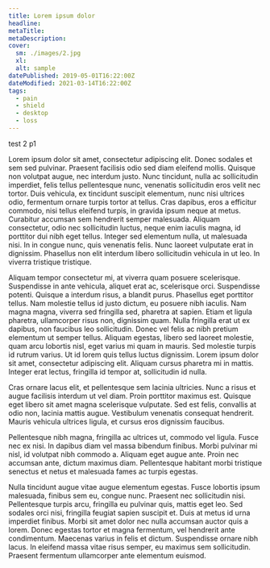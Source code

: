 ```yaml
---
title: Lorem ipsum dolor
headline: 
metaTitle: 
metaDescription:
cover:
  sm: ./images/2.jpg
  xl: 
  alt: sample
datePublished: 2019-05-01T16:22:00Z
dateModified: 2021-03-14T16:22:00Z
tags: 
  - pain
  - shield
  - desktop
  - loss
---
```


test 2 p1

Lorem ipsum dolor sit amet, consectetur adipiscing elit. Donec sodales et sem sed pulvinar. Praesent facilisis odio sed diam eleifend mollis. Quisque non volutpat augue, nec interdum justo. Nunc tincidunt, nulla ac sollicitudin imperdiet, felis tellus pellentesque nunc, venenatis sollicitudin eros velit nec tortor. Duis vehicula, ex tincidunt suscipit elementum, nunc nisi ultrices odio, fermentum ornare turpis tortor at tellus. Cras dapibus, eros a efficitur commodo, nisi tellus eleifend turpis, in gravida ipsum neque at metus. Curabitur accumsan sem hendrerit semper malesuada. Aliquam consectetur, odio nec sollicitudin luctus, neque enim iaculis magna, id porttitor dui nibh eget tellus. Integer sed elementum nulla, ut malesuada nisi. In in congue nunc, quis venenatis felis. Nunc laoreet vulputate erat in dignissim. Phasellus non elit interdum libero sollicitudin vehicula in ut leo. In viverra tristique tristique.

Aliquam tempor consectetur mi, at viverra quam posuere scelerisque. Suspendisse in ante vehicula, aliquet erat ac, scelerisque orci. Suspendisse potenti. Quisque a interdum risus, a blandit purus. Phasellus eget porttitor tellus. Nam molestie tellus id justo dictum, eu posuere nibh iaculis. Nam magna magna, viverra sed fringilla sed, pharetra at sapien. Etiam et ligula pharetra, ullamcorper risus non, dignissim quam. Nulla fringilla erat ut ex dapibus, non faucibus leo sollicitudin. Donec vel felis ac nibh pretium elementum ut semper tellus. Aliquam egestas, libero sed laoreet molestie, quam arcu lobortis nisl, eget varius mi quam in mauris. Sed molestie turpis id rutrum varius. Ut id lorem quis tellus luctus dignissim. Lorem ipsum dolor sit amet, consectetur adipiscing elit. Aliquam cursus pharetra mi in mattis. Integer erat lectus, fringilla id tempor at, sollicitudin id nulla.

Cras ornare lacus elit, et pellentesque sem lacinia ultricies. Nunc a risus et augue facilisis interdum ut vel diam. Proin porttitor maximus est. Quisque eget libero sit amet magna scelerisque vulputate. Sed est felis, convallis at odio non, lacinia mattis augue. Vestibulum venenatis consequat hendrerit. Mauris vehicula ultrices ligula, et cursus eros dignissim faucibus.

Pellentesque nibh magna, fringilla ac ultrices ut, commodo vel ligula. Fusce nec ex nisi. In dapibus diam vel massa bibendum finibus. Morbi pulvinar mi nisl, id volutpat nibh commodo a. Aliquam eget augue ante. Proin nec accumsan ante, dictum maximus diam. Pellentesque habitant morbi tristique senectus et netus et malesuada fames ac turpis egestas.

Nulla tincidunt augue vitae augue elementum egestas. Fusce lobortis ipsum malesuada, finibus sem eu, congue nunc. Praesent nec sollicitudin nisi. Pellentesque turpis arcu, fringilla eu pulvinar quis, mattis eget leo. Sed sodales orci nisi, fringilla feugiat sapien suscipit et. Duis at metus id urna imperdiet finibus. Morbi sit amet dolor nec nulla accumsan auctor quis a lorem. Donec egestas tortor et magna fermentum, vel hendrerit ante condimentum. Maecenas varius in felis et dictum. Suspendisse ornare nibh lacus. In eleifend massa vitae risus semper, eu maximus sem sollicitudin. Praesent fermentum ullamcorper ante elementum euismod.

